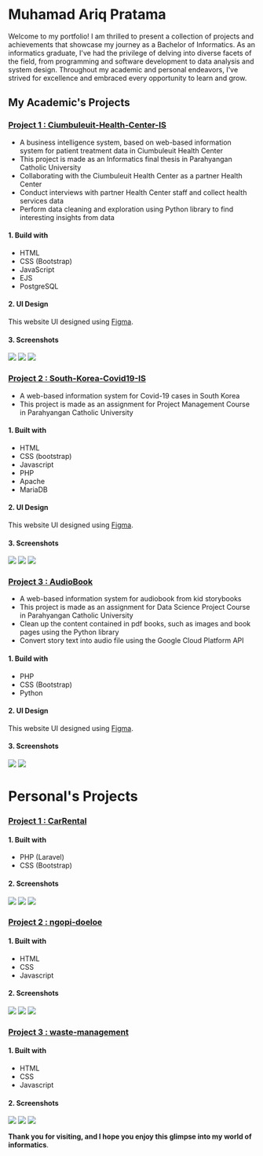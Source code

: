 # Muhamad Ariq Pratama

Welcome to my portfolio! I am thrilled to present a collection of projects and achievements that showcase my journey as a Bachelor of Informatics. As an informatics graduate, I've had the privilege of delving into diverse facets of the field, from programming and software development to data analysis and system design. Throughout my academic and personal endeavors, I've strived for excellence and embraced every opportunity to learn and grow.

## My Academic's Projects

### [Project 1 : Ciumbuleuit-Health-Center-IS](https://github.com/mariqpratama/Ciumbuleuit-Health-Center-IS)

- A business intelligence system, based on web-based information system for patient treatment data in Ciumbuleuit Health Center
- This project is made as an Informatics final thesis in Parahyangan Catholic University
- Collaborating with the Ciumbuleuit Health Center as a partner Health Center
- Conduct interviews with partner Health Center staff and collect health services data
- Perform data cleaning and exploration using Python library to find interesting insights from data

#### 1. Build with

- HTML
- CSS (Bootstrap)
- JavaScript
- EJS
- PostgreSQL

#### 2. UI Design

This website UI designed using [Figma](https://www.figma.com/file/pZ4pWbDYmazWtSwU3Qqjps/Puskes-Dashboard?node-id=405%3A119&t=C0vt7vNLdmoxjoFK-1).

#### 3. Screenshots

![](/Images/academic/ciumbuleuit-hc-is/1.png)
![](/Images/academic/ciumbuleuit-hc-is/2.png)
![](/Images/academic/ciumbuleuit-hc-is/3.png)

### [Project 2 : South-Korea-Covid19-IS](https://github.com/jghjianghan/South-Korea-Covid19-IS/tree/main)

- A web-based information system for Covid-19 cases in South Korea
- This project is made as an assignment for Project Management Course in Parahyangan Catholic University

#### 1. Built with

- HTML
- CSS (bootstrap)
- Javascript
- PHP
- Apache
- MariaDB

#### 2. UI Design

This website UI designed using [Figma](https://www.figma.com/file/2IKbodWRolPT90QKODvsJo/Tubes-Manpro).

#### 3. Screenshots

![](/Images/academic/covid19-is/1.png)
![](/Images/academic/covid19-is/2.png)
![](/Images/academic/covid19-is/3.png)

### [Project 3 : AudioBook](https://github.com/mariqpratama/AudioBook/tree/main)

- A web-based information system for audiobook from kid storybooks
- This project is made as an assignment for Data Science Project Course in Parahyangan Catholic University
- Clean up the content contained in pdf books, such as images and book pages using the Python library
- Convert story text into audio file using the Google Cloud Platform API

#### 1. Build with

- PHP
- CSS (Bootstrap)
- Python

#### 2. UI Design

This website UI designed using [Figma](https://www.figma.com/file/jgxdN3szZIZxSNGBYdmuHa/Mockup-Audiobook?node-id=12%3A29&t=EWS1Pr2a4zUGmbBk-1).

#### 3. Screenshots

![](/Images/academic/audiobook/1.png)
![](/Images/academic/audiobook/2.png)

# Personal's Projects

### [Project 1 : CarRental](https://github.com/mariqpratama/CarRent)

#### 1. Built with

- PHP (Laravel)
- CSS (Bootstrap)

#### 2. Screenshots

![](/Images/personal/car-rental/landing_page.png)
![](/Images/personal/car-rental/carRental_page_1.png)
![](/Images/personal/car-rental/dashboard_page_mycars.png)

### [Project 2 : ngopi-doeloe](https://github.com/aiqvista/ngopi-doeloe)

#### 1. Built with

- HTML
- CSS
- Javascript

#### 2. Screenshots

![](/Images/personal/ngopi-doeloe/1.png)
![](/Images/personal/ngopi-doeloe/2.0.png)
![](/Images/personal/ngopi-doeloe/2.1.png)

### [Project 3 : waste-management](https://github.com/aiqvista/waste-management)

#### 1. Built with

- HTML
- CSS
- Javascript

#### 2. Screenshots

![](/Images/personal/waste-management/1.png)
![](/Images/personal/waste-management/2.0.png)
![](/Images/personal/waste-management/2.1.png)

**Thank you for visiting, and I hope you enjoy this glimpse into my world of informatics**.
